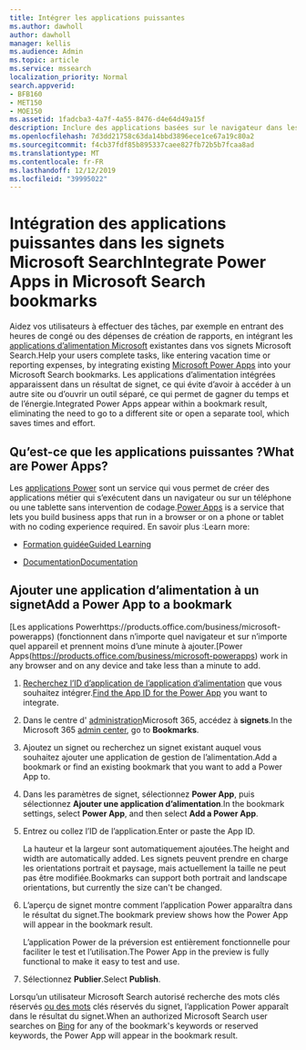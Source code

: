 ```yaml
---
title: Intégrer les applications puissantes
ms.author: dawholl
author: dawholl
manager: kellis
ms.audience: Admin
ms.topic: article
ms.service: mssearch
localization_priority: Normal
search.appverid:
- BFB160
- MET150
- MOE150
ms.assetid: 1fadcba3-4a7f-4a55-8476-d4e64d49a15f
description: Inclure des applications basées sur le navigateur dans les résultats de signets pour Microsoft Search
ms.openlocfilehash: 7d3dd21758c63da14bbd3896ece1ce67a19c80a2
ms.sourcegitcommit: f4cb37fdf85b895337caee827fb72b5b7fcaa8ad
ms.translationtype: MT
ms.contentlocale: fr-FR
ms.lasthandoff: 12/12/2019
ms.locfileid: "39995022"
---
```

# <a name="integrate-power-apps-in-microsoft-search-bookmarks"></a><span data-ttu-id="fb142-103">Intégration des applications puissantes dans les signets Microsoft Search</span><span class="sxs-lookup"><span data-stu-id="fb142-103">Integrate Power Apps in Microsoft Search bookmarks</span></span>
   
<span data-ttu-id="fb142-104">Aidez vos utilisateurs à effectuer des tâches, par exemple en entrant des heures de congé ou des dépenses de création de rapports, en intégrant les [applications d’alimentation Microsoft](https://products.office.com/business/microsoft-powerapps) existantes dans vos signets Microsoft Search.</span><span class="sxs-lookup"><span data-stu-id="fb142-104">Help your users complete tasks, like entering vacation time or reporting expenses, by integrating existing [Microsoft Power Apps](https://products.office.com/business/microsoft-powerapps) into your Microsoft Search bookmarks.</span></span> <span data-ttu-id="fb142-105">Les applications d’alimentation intégrées apparaissent dans un résultat de signet, ce qui évite d’avoir à accéder à un autre site ou d’ouvrir un outil séparé, ce qui permet de gagner du temps et de l’énergie.</span><span class="sxs-lookup"><span data-stu-id="fb142-105">Integrated Power Apps appear within a bookmark result, eliminating the need to go to a different site or open a separate tool, which saves times and effort.</span></span>
  
## <a name="what-are-power-apps"></a><span data-ttu-id="fb142-106">Qu’est-ce que les applications puissantes ?</span><span class="sxs-lookup"><span data-stu-id="fb142-106">What are Power Apps?</span></span>

<span data-ttu-id="fb142-107">Les [applications Power](https://products.office.com/business/microsoft-powerapps) sont un service qui vous permet de créer des applications métier qui s’exécutent dans un navigateur ou sur un téléphone ou une tablette sans intervention de codage.</span><span class="sxs-lookup"><span data-stu-id="fb142-107">[Power Apps](https://products.office.com/business/microsoft-powerapps) is a service that lets you build business apps that run in a browser or on a phone or tablet with no coding experience required.</span></span> <span data-ttu-id="fb142-108">En savoir plus :</span><span class="sxs-lookup"><span data-stu-id="fb142-108">Learn more:</span></span>
  
- [<span data-ttu-id="fb142-109">Formation guidée</span><span class="sxs-lookup"><span data-stu-id="fb142-109">Guided Learning</span></span>](https://docs.microsoft.com/learn/browse/?products=powerapps)
    
- [<span data-ttu-id="fb142-110">Documentation</span><span class="sxs-lookup"><span data-stu-id="fb142-110">Documentation</span></span>](https://docs.microsoft.com/powerapps/)
    
## <a name="add-a-power-app-to-a-bookmark"></a><span data-ttu-id="fb142-111">Ajouter une application d’alimentation à un signet</span><span class="sxs-lookup"><span data-stu-id="fb142-111">Add a Power App to a bookmark</span></span>

<span data-ttu-id="fb142-112">[Les applications Powerhttps://products.office.com/business/microsoft-powerapps) (fonctionnent dans n’importe quel navigateur et sur n’importe quel appareil et prennent moins d’une minute à ajouter.</span><span class="sxs-lookup"><span data-stu-id="fb142-112">[Power Apps(https://products.office.com/business/microsoft-powerapps) work in any browser and on any device and take less than a minute to add.</span></span>
  
1. <span data-ttu-id="fb142-113">[Recherchez l’ID d’application de l’application d’alimentation](https://docs.microsoft.com/powerapps/maker/canvas-apps/get-sessionid#get-an-app-id) que vous souhaitez intégrer.</span><span class="sxs-lookup"><span data-stu-id="fb142-113">[Find the App ID for the Power App](https://docs.microsoft.com/powerapps/maker/canvas-apps/get-sessionid#get-an-app-id) you want to integrate.</span></span>
    
2. <span data-ttu-id="fb142-114">Dans le centre d' [administration](https://admin.microsoft.com)Microsoft 365, accédez à **signets**.</span><span class="sxs-lookup"><span data-stu-id="fb142-114">In the Microsoft 365 [admin center](https://admin.microsoft.com), go to **Bookmarks**.</span></span>
    
3. <span data-ttu-id="fb142-115">Ajoutez un signet ou recherchez un signet existant auquel vous souhaitez ajouter une application de gestion de l’alimentation.</span><span class="sxs-lookup"><span data-stu-id="fb142-115">Add a bookmark or find an existing bookmark that you want to add a Power App to.</span></span>
    
4. <span data-ttu-id="fb142-116">Dans les paramètres de signet, sélectionnez **Power App**, puis sélectionnez **Ajouter une application d’alimentation**.</span><span class="sxs-lookup"><span data-stu-id="fb142-116">In the bookmark settings, select **Power App**, and then select **Add a Power App**.</span></span>
    
5. <span data-ttu-id="fb142-117">Entrez ou collez l’ID de l’application.</span><span class="sxs-lookup"><span data-stu-id="fb142-117">Enter or paste the App ID.</span></span>
    
    <span data-ttu-id="fb142-118">La hauteur et la largeur sont automatiquement ajoutées.</span><span class="sxs-lookup"><span data-stu-id="fb142-118">The height and width are automatically added.</span></span> <span data-ttu-id="fb142-119">Les signets peuvent prendre en charge les orientations portrait et paysage, mais actuellement la taille ne peut pas être modifiée.</span><span class="sxs-lookup"><span data-stu-id="fb142-119">Bookmarks can support both portrait and landscape orientations, but currently the size can't be changed.</span></span>
    
6. <span data-ttu-id="fb142-120">L’aperçu de signet montre comment l’application Power apparaîtra dans le résultat du signet.</span><span class="sxs-lookup"><span data-stu-id="fb142-120">The bookmark preview shows how the Power App will appear in the bookmark result.</span></span>
    
    <span data-ttu-id="fb142-121">L’application Power de la préversion est entièrement fonctionnelle pour faciliter le test et l’utilisation.</span><span class="sxs-lookup"><span data-stu-id="fb142-121">The Power App in the preview is fully functional to make it easy to test and use.</span></span>
    
7. <span data-ttu-id="fb142-122">Sélectionnez **Publier**.</span><span class="sxs-lookup"><span data-stu-id="fb142-122">Select **Publish**.</span></span>
    
<span data-ttu-id="fb142-123">Lorsqu’un utilisateur Microsoft Search autorisé recherche des mots clés réservés [ou des mots](https://Bing.com) clés réservés du signet, l’application Power apparaît dans le résultat du signet.</span><span class="sxs-lookup"><span data-stu-id="fb142-123">When an authorized Microsoft Search user searches on [Bing](https://Bing.com) for any of the bookmark's keywords or reserved keywords, the Power App will appear in the bookmark result.</span></span>
